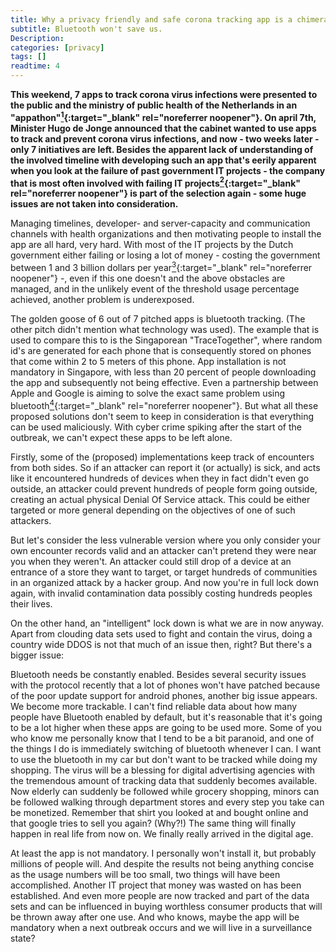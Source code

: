 ```yaml
---
title: Why a privacy friendly and safe corona tracking app is a chimera
subtitle: Bluetooth won't save us.
Description:
categories: [privacy]
tags: []
readtime: 4
---
```


**This weekend, 7 apps to track corona virus infections were presented to the public and the ministry of public health of the Netherlands in an "appathon"[<sup>1</sup>](https://www.youtube.com/playlist?list=PLVq02MUODjYHvRlPXOfU2j15eq7E_rwLF){:target="_blank" rel="noreferrer noopener"}.
On april 7th, Minister Hugo de Jonge announced that the cabinet wanted to use apps to track and prevent corona virus infections, and now - two weeks later - only 7 initiatives are left. Besides the apparent lack of understanding of the involved timeline with developing such an app that's eerily apparent when you look at the failure of past government IT projects - the company that is most often involved with failing IT projects[<sup>2</sup>](https://www.nrc.nl/nieuws/2014/06/05/capgemini-vaakst-betrokken-bij-te-dure-ict-projecten-van-de-overheid-a1501460){:target="_blank" rel="noreferrer noopener"} is part of the selection again - some huge issues are not taken into consideration.**

Managing timelines, developer- and server-capacity and communication channels with health organizations and then motivating people to install the app are all hard, very hard.
With most of the IT projects by the Dutch government either failing or losing a lot of money - costing the government between 1 and 3 billion dollars per year[<sup>3</sup>](https://www.tweedekamer.nl/sites/default/files/field_uploads/33326-5-Eindrapport_tcm181-239826.pdf){:target="_blank" rel="noreferrer noopener"} -, even if this one doesn't and the above obstacles are managed, and in the unlikely event of the threshold usage percentage achieved, another problem is underexposed.

The golden goose of 6 out of 7 pitched apps is bluetooth tracking. (The other pitch didn't mention what technology was used). The example that is used to compare this to is the Singaporean "TraceTogether", where random id's are generated for each phone that is consequently stored on phones that come within 2 to 5 meters of this phone. App installation is not mandatory in Singapore, with less than 20 percent of people downloading the app and subsequently not being effective. Even a partnership between Apple and Google is aiming to solve the exact same problem using bluetooth[<sup>4</sup>](https://www.apple.com/covid19/contacttracing/){:target="_blank" rel="noreferrer noopener"}. But what all these proposed solutions don't seem to keep in consideration is that everything can be used maliciously. With cyber crime spiking after the start of the outbreak, we can't expect these apps to be left alone.

Firstly, some of the (proposed) implementations keep track of encounters from both sides. So if an attacker can report it (or actually) is sick, and acts like it encountered  hundreds of devices when they in fact didn't even go outside, an attacker could prevent hundreds of people form going outside, creating an actual physical Denial Of Service attack. This could be either targeted or more general depending on the objectives of one of such attackers.

But let's consider the less vulnerable version where you only consider your own encounter records valid and an attacker can't pretend they were near you when they weren't. An attacker could still drop of a device at an entrance of a store they want to target, or target hundreds of communities in an organized attack by a hacker group. And now you're in full lock down again, with invalid contamination data possibly costing hundreds peoples their lives.

On the other hand, an "intelligent" lock down is what we are in now anyway. Apart from clouding data sets used to fight and contain the virus, doing a country wide DDOS is not that much of an issue then, right? But there's a bigger issue:

Bluetooth needs be constantly enabled. Besides several security issues with the protocol recently that a lot of phones won't have patched because of the poor update support for android phones, another big issue appears. We become more trackable. I can't find reliable data about how many people have Bluetooth enabled by default, but it's reasonable that it's going to be a lot higher when these apps are going to be used more. Some of you who know me personally know that I tend to be a bit paranoid, and one of the things I do is immediately switching of bluetooth whenever I can. I want to use the bluetooth in my car but don't want to be tracked while doing my shopping. The virus will be a blessing for digital advertising agencies with the tremendous amount of tracking data that suddenly becomes available. Now elderly can suddenly be followed while  grocery shopping, minors can be followed walking through department stores and every step you take can be monetized. Remember that shirt you looked at and bought online and that google tries to sell you again? (Why?!) The same thing will finally happen in real life from now on. We finally really arrived in the digital age.

At least the app is not mandatory. I personally won't install it, but probably millions of people will. And despite the results not being anything concise as the usage numbers will be too small, two things will have been accomplished. Another IT project that money was wasted on has been established. And even more people are now tracked and part of the data sets and can be influenced in buying worthless consumer products that will be thrown away after one use. And who knows, maybe the app will be mandatory when a next outbreak occurs and we will live in a surveillance state?